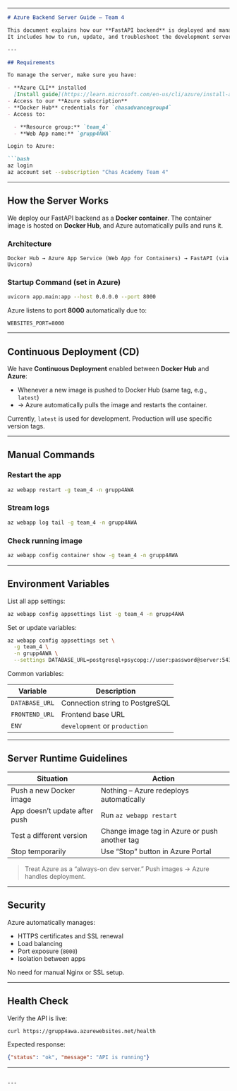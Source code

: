 
---

````markdown
# Azure Backend Server Guide – Team 4

This document explains how our **FastAPI backend** is deployed and managed in **Azure App Service** using **Docker containers**.  
It includes how to run, update, and troubleshoot the development server.

---

## Requirements

To manage the server, make sure you have:

- **Azure CLI** installed  
  [Install guide](https://learn.microsoft.com/en-us/cli/azure/install-azure-cli)  
- Access to our **Azure subscription**  
- **Docker Hub** credentials for `chasadvancegroup4`  
- Access to:

  - **Resource group:** `team_4`  
  - **Web App name:** `grupp4AWA`  

Login to Azure:

```bash
az login
az account set --subscription "Chas Academy Team 4"
````

---

## How the Server Works

We deploy our FastAPI backend as a **Docker container**.
The container image is hosted on **Docker Hub**, and Azure automatically pulls and runs it.

### Architecture

```
Docker Hub → Azure App Service (Web App for Containers) → FastAPI (via Uvicorn)
```

### Startup Command (set in Azure)

```bash
uvicorn app.main:app --host 0.0.0.0 --port 8000
```

Azure listens to port **8000** automatically due to:

```
WEBSITES_PORT=8000
```

---

## Continuous Deployment (CD)

We have **Continuous Deployment** enabled between **Docker Hub** and **Azure**:

* Whenever a new image is pushed to Docker Hub (same tag, e.g., `latest`)
* → Azure automatically pulls the image and restarts the container.

Currently, `latest` is used for development. Production will use specific version tags.

---

## Manual Commands

### Restart the app

```bash
az webapp restart -g team_4 -n grupp4AWA
```

### Stream logs

```bash
az webapp log tail -g team_4 -n grupp4AWA
```

### Check running image

```bash
az webapp config container show -g team_4 -n grupp4AWA
```

---

## Environment Variables

List all app settings:

```bash
az webapp config appsettings list -g team_4 -n grupp4AWA
```

Set or update variables:

```bash
az webapp config appsettings set \
  -g team_4 \
  -n grupp4AWA \
  --settings DATABASE_URL=postgresql+psycopg://user:password@server:5432/dbname
```

Common variables:

| Variable       | Description                     |
| -------------- | ------------------------------- |
| `DATABASE_URL` | Connection string to PostgreSQL |
| `FRONTEND_URL` | Frontend base URL               |
| `ENV`          | `development` or `production`   |

---

## Server Runtime Guidelines

| Situation                     | Action                                        |
| ----------------------------- | --------------------------------------------- |
| Push a new Docker image       | Nothing – Azure redeploys automatically       |
| App doesn’t update after push | Run `az webapp restart`                       |
| Test a different version      | Change image tag in Azure or push another tag |
| Stop temporarily              | Use “Stop” button in Azure Portal             |

> Treat Azure as a “always-on dev server.” Push images → Azure handles deployment.

---

## Security

Azure automatically manages:

* HTTPS certificates and SSL renewal
* Load balancing
* Port exposure (`8000`)
* Isolation between apps

No need for manual Nginx or SSL setup.

---

## Health Check

Verify the API is live:

```bash
curl https://grupp4awa.azurewebsites.net/health
```

Expected response:

```json
{"status": "ok", "message": "API is running"}
```

---

```

---
